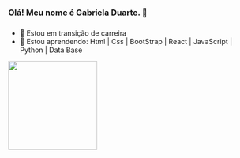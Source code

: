 ### Olá! Meu nome é Gabriela Duarte. 👋
###
###

- 🔭 Estou em transição de carreira
- 🌱 Estou aprendendo: Html | Css | BootStrap | React | JavaScript | Python | Data Base 


<a href="https://github.com/duartegabriela"/>
<img height="180em"src="https://github-readme-stats.vercel.app/api?username=duartegabriela&show_icons=true&theme=omni" />
</picture>
<!--
<img height="180em" src="https://github-readme-stats.vercel.app/api/top-langs/?username=duartegabriela&layout=compact&theme=omni"/> 
-->
